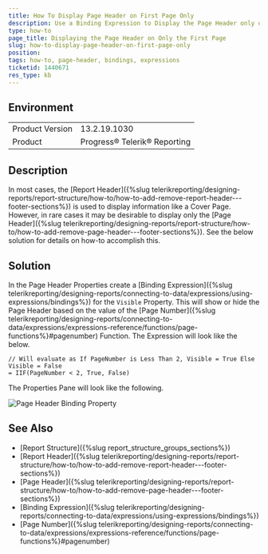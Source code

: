 ```yaml
---
title: How To Display Page Header on First Page Only
description: Use a Binding Expression to Display the Page Header only on the First Page
type: how-to
page_title: Displaying the Page Header on Only the First Page
slug: how-to-display-page-header-on-first-page-only
position: 
tags: how-to, page-header, bindings, expressions
ticketid: 1440671
res_type: kb
---
```


## Environment
<table>
	<tbody>
		<tr>
			<td>Product Version</td>
			<td>13.2.19.1030</td>
		</tr>
		<tr>
			<td>Product</td>
			<td>Progress® Telerik® Reporting</td>
		</tr>
	</tbody>
</table>


## Description

In most cases, the [Report Header]({%slug telerikreporting/designing-reports/report-structure/how-to/how-to-add-remove-report-header---footer-sections%}) is used to display information like a Cover Page. However, in rare cases it may be desirable to display only the [Page Header]({%slug telerikreporting/designing-reports/report-structure/how-to/how-to-add-remove-page-header---footer-sections%}). See the below solution for details on how-to accomplish this.

## Solution

In the Page Header Properties create a [Binding Expression]({%slug telerikreporting/designing-reports/connecting-to-data/expressions/using-expressions/bindings%}) for the `Visible` Property. This will show or hide the Page Header based on the value of the [Page Number]({%slug telerikreporting/designing-reports/connecting-to-data/expressions/expressions-reference/functions/page-functions%}#pagenumber) Function. The Expression will look like the below.

````
// Will evaluate as If PageNumber is Less Than 2, Visible = True Else Visible = False
= IIF(PageNumber < 2, True, False)
````

The Properties Pane will look like the following.

![Page Header Binding Property](resources/PageHeaderBindingProperty.png)

## See Also

* [Report Structure]({%slug report_structure_groups_sections%})
* [Report Header]({%slug telerikreporting/designing-reports/report-structure/how-to/how-to-add-remove-report-header---footer-sections%})
* [Page Header]({%slug telerikreporting/designing-reports/report-structure/how-to/how-to-add-remove-page-header---footer-sections%})
* [Binding Expression]({%slug telerikreporting/designing-reports/connecting-to-data/expressions/using-expressions/bindings%})
* [Page Number]({%slug telerikreporting/designing-reports/connecting-to-data/expressions/expressions-reference/functions/page-functions%}#pagenumber)

